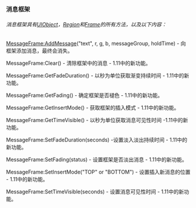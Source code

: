 ### 消息框架

###### 消息框架具有[UIObject](https://wow.gamepedia.com/Widget_API#UIObject)，[Region](https://wow.gamepedia.com/Widget_API#Region)和[Frame](https://wow.gamepedia.com/Widget_API#Frame)的所有方法，以及以下内容：

[MessageFrame:AddMessage](https://wow.gamepedia.com/API_MessageFrame_AddMessage)\("text", r, g, b, messageGroup, holdTime\) - 向框架添加消息，最终会消失。

MessageFrame:Clear\(\) - 清除框架中的消息 -  1.11中的新功能。

MessageFrame:GetFadeDuration\(\) - 以秒为单位获取渐变持续时间 - 1.11中的新功能。

MessageFrame:GetFading\(\) - 确定框架是否褪色 - 1.11中的新功能。

MessageFrame:GetInsertMode\(\) - 获取框架的插入模式 - 1.11中的新功能。

MessageFrame:GetTimeVisible\(\) - 以秒为单位获取消息可见性时间 -1.11中的新功能。

MessageFrame:SetFadeDuration\(seconds\) -设置淡入淡出持续时间 - 1.11中的新功能。

MessageFrame:SetFading\(status\) - 设置框架是否淡出消息 - 1.11中的新功能。

MessageFrame:SetInsertMode\("TOP" or "BOTTOM"\) - 设置插入新消息的位置 - 1.11中的新功能。

MessageFrame:SetTimeVisible\(seconds\) - 设置消息可见性时间 -  1.11中的新功能。

